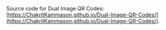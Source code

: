 Source code for Dual Image QR Codes: [https://ChakritKammason.github.io/Dual-Image-QR-Codes/](https://ChakritKammason.github.io/Dual-Image-QR-Codes/).
